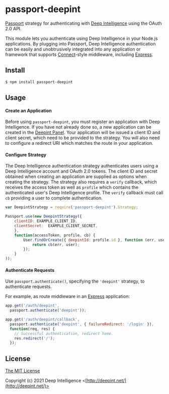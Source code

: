 # passport-deepint

[Passport](http://passportjs.org/) strategy for authenticating with [Deep Intelligence](https://deepint.net/)
using the OAuth 2.0 API.

This module lets you authenticate using Deep Intelligence in your Node.js applications.
By plugging into Passport, Deep Intelligence authentication can be easily and
unobtrusively integrated into any application or framework that supports
[Connect](http://www.senchalabs.org/connect/)-style middleware, including
[Express](http://expressjs.com/).


## Install

```bash
$ npm install passport-deepint
```

## Usage

#### Create an Application

Before using `passport-deepint`, you must register an application with
Deep Intelligence.  If you have not already done so, a new application can be created in the
[Deepint Panel](https://app.deepint.net/).
Your application will be issued a client ID and client secret, which need to be
provided to the strategy.  You will also need to configure a redirect URI which
matches the route in your application.

#### Configure Strategy

The Deep Intelligence authentication strategy authenticates users using a Deep Intelligence account
and OAuth 2.0 tokens.  The client ID and secret obtained when creating an
application are supplied as options when creating the strategy.  The strategy
also requires a `verify` callback, which receives the access token as well as `profile` which contains the authenticated user's
Deep Intelligence profile.  The `verify` callback must call `cb` providing a user to
complete authentication.

```javascript
var DeepintStrategy = require('passport-deepint').Strategy;

Passport.use(new DeepintStrategy({
    clientID: EXAMPLE_CLIENT_ID,
    clientSecret:  EXAMPLE_CLIENT_SECRET,
    },
    function(accessToken, profile, cb) {
        User.findOrCreate({ deepintId: profile.id }, function (err, user) {
            return cb(err, user);
        });
    }
));
```

#### Authenticate Requests

Use `passport.authenticate()`, specifying the `'deepint'` strategy, to
authenticate requests.

For example, as route middleware in an [Express](http://expressjs.com/)
application:

```javascript
app.get('/auth/deepint',
  passport.authenticate('deepint'));

app.get('/auth/deepint/callback', 
  passport.authenticate('deepint', { failureRedirect: '/login' }),
  function(req, res) {
    // Successful authentication, redirect home.
    res.redirect('/');
  });
  ```


## License

[The MIT License](http://opensource.org/licenses/MIT)

Copyright (c) 2021 Deep Intelligence <[http://deepint.net/](http://deepint.net/)>